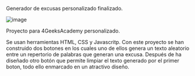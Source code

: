 Generador de excusas personalizado finalizado.


![image](https://user-images.githubusercontent.com/125910370/224554660-b1b3bcb0-ac74-45c8-8841-697600d01f94.png)


Proyecto para 4GeeksAcademy personalizado.

Se usan herramientas HTML, CSS y Javascritp. Con este proyecto se han construido dos botones en los cuales uno de ellos genera un texto aleatorio entre un repertorio de palabras que generan una excusa. Después de ha diseñado otro botón que permite limpiar el texto generado por el primer boton, todo ello enmarcado en un atractivo diseño.




